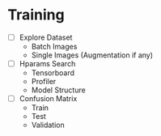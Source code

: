 <!-- keep assets in png -->

# Training
- [ ] Explore Dataset
    -  Batch Images
    -  Single Images (Augmentation if any)
- [ ] Hparams Search
    -  Tensorboard
    -  Profiler
    -  Model Structure
- [ ] Confusion Matrix
    - Train
    - Test
    - Validation
